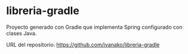 # libreria-gradle

Proyecto generado con Gradle que implementa Spring configurado con clases Java.

URL del repositorio: https://github.com/ivanako/libreria-gradle
